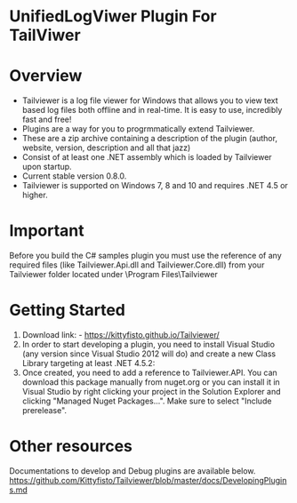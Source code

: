 # UnifiedLogViwer Plugin For TailViwer

# Overview
* Tailviewer is a log file viewer for Windows that allows you to view text based log files both offline and in real-time. 
It is easy to use, incredibly fast and free!
* Plugins are a way for you to progrmmatically extend Tailviewer.
* These are a zip archive containing a description of the plugin (author, website, version, description and all that jazz)
* Consist of at least one .NET assembly which is loaded by Tailviewer upon startup.
* Current stable version 0.8.0.
* Tailviewer is supported on Windows 7, 8 and 10 and requires .NET 4.5 or higher.
# Important
Before you build the C# samples plugin you must use the reference of any required files (like Tailviewer.Api.dll and Tailviewer.Core.dll) 
from your Tailviewer folder located under \Program Files\Tailviewer
# Getting Started
1)	Download link: - https://kittyfisto.github.io/Tailviewer/	
2) In order to start developing a plugin, you need to install Visual Studio (any version since Visual Studio 2012 will do) and create a new Class Library targeting at least .NET 4.5.2:
3) Once created, you need to add a reference to Tailviewer.API. You can download this package manually from nuget.org or you can install it in Visual Studio by right clicking your project in the Solution Explorer and clicking "Managed Nuget Packages...". Make sure to select "Include prerelease".
# Other resources
Documentations to develop and Debug plugins are available below.
https://github.com/Kittyfisto/Tailviewer/blob/master/docs/DevelopingPlugins.md
